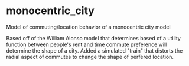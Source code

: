# monocentric_city
Model of commuting/location behavior of a monocentric city model

Based off of the  William Alonso model that determines based of a utility function between people's rent and time commute preference will determine the shape of a city. Added a simulated "train" that distorts the radial aspect of commutes to change the shape of perfered location.
